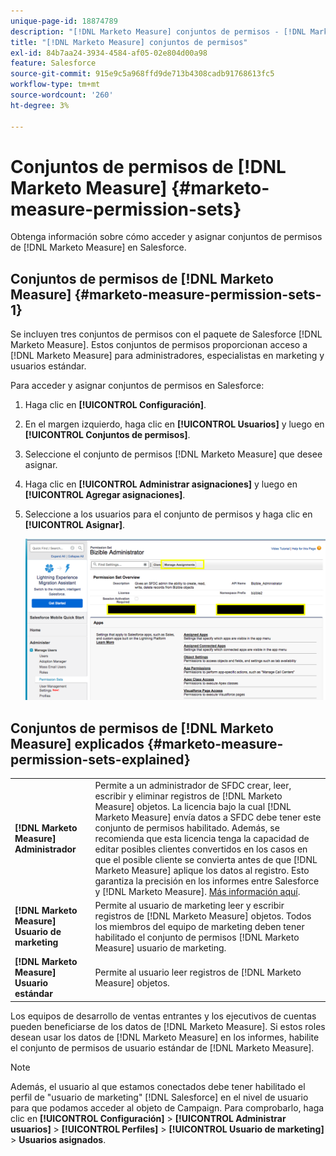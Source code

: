 ```yaml
---
unique-page-id: 18874789
description: "[!DNL Marketo Measure] conjuntos de permisos - [!DNL Marketo Measure]"
title: "[!DNL Marketo Measure] conjuntos de permisos"
exl-id: 84b7aa24-3934-4584-af05-02e804d00a98
feature: Salesforce
source-git-commit: 915e9c5a968ffd9de713b4308cadb91768613fc5
workflow-type: tm+mt
source-wordcount: '260'
ht-degree: 3%

---
```


# Conjuntos de permisos de [!DNL Marketo Measure] {#marketo-measure-permission-sets}

Obtenga información sobre cómo acceder y asignar conjuntos de permisos de [!DNL Marketo Measure] en Salesforce.

## Conjuntos de permisos de [!DNL Marketo Measure] {#marketo-measure-permission-sets-1}

Se incluyen tres conjuntos de permisos con el paquete de Salesforce [!DNL Marketo Measure]. Estos conjuntos de permisos proporcionan acceso a [!DNL Marketo Measure] para administradores, especialistas en marketing y usuarios estándar.

Para acceder y asignar conjuntos de permisos en Salesforce:

1. Haga clic en **[!UICONTROL Configuración]**.
1. En el margen izquierdo, haga clic en **[!UICONTROL Usuarios]** y luego en **[!UICONTROL Conjuntos de permisos]**.
1. Seleccione el conjunto de permisos [!DNL Marketo Measure] que desee asignar.
1. Haga clic en **[!UICONTROL Administrar asignaciones]** y luego en **[!UICONTROL Agregar asignaciones]**.
1. Seleccione a los usuarios para el conjunto de permisos y haga clic en **[!UICONTROL Asignar]**.

   ![](assets/1-5.png)

## Conjuntos de permisos de [!DNL Marketo Measure] explicados {#marketo-measure-permission-sets-explained}

<table> 
 <tbody> 
  <tr> 
   <td><span><strong>[!DNL Marketo Measure] Administrador</strong></span></td> 
   <td><span>Permite a un administrador de SFDC crear, leer, escribir y eliminar registros de [!DNL Marketo Measure] objetos. La licencia bajo la cual [!DNL Marketo Measure] envía datos a SFDC debe tener este conjunto de permisos habilitado. Además, se recomienda que esta licencia tenga la capacidad de editar posibles clientes convertidos en los casos en que el posible cliente se convierta antes de que [!DNL Marketo Measure] aplique los datos al registro. Esto garantiza la precisión en los informes entre Salesforce y [!DNL Marketo Measure]. <a href="https://help.salesforce.com/articleView?id=release-notes.rn_sales_leads_view_converted.htm&amp;type=5&amp;release=206&amp;language=en_us">Más información aquí</a>.</span></td> 
  </tr> 
  <tr> 
   <td><span><strong>[!DNL Marketo Measure] Usuario de marketing</strong></span></td> 
   <td><span>Permite al usuario de marketing leer y escribir registros de [!DNL Marketo Measure] objetos. Todos los miembros del equipo de marketing deben tener habilitado el conjunto de permisos [!DNL Marketo Measure] usuario de marketing. <br></span></td> 
  </tr> 
  <tr> 
   <td><span><strong>[!DNL Marketo Measure] Usuario estándar</strong></span></td> 
   <td><span>Permite al usuario leer registros de [!DNL Marketo Measure] objetos.</span></td> 
  </tr> 
 </tbody> 
</table>

Los equipos de desarrollo de ventas entrantes y los ejecutivos de cuentas pueden beneficiarse de los datos de [!DNL Marketo Measure]. Si estos roles desean usar los datos de [!DNL Marketo Measure] en los informes, habilite el conjunto de permisos de usuario estándar de [!DNL Marketo Measure].

>[!NOTE]
>
>Además, el usuario al que estamos conectados debe tener habilitado el perfil de &quot;usuario de marketing&quot; [!DNL Salesforce] en el nivel de usuario para que podamos acceder al objeto de Campaign. Para comprobarlo, haga clic en **[!UICONTROL Configuración]** > **[!UICONTROL Administrar usuarios]** > **[!UICONTROL Perfiles]** > **[!UICONTROL Usuario de marketing]** > **Usuarios asignados**.
